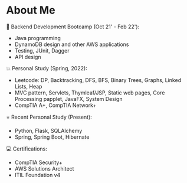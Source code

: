 # About Me

👋 Backend Development Bootcamp (Oct 21' - Feb 22'): 
- Java programming
- DynamoDB design and other AWS applications
- Testing, JUnit, Dagger
- API design

:boom: Personal Study (Spring, 2022):
- Leetcode: DP, Backtracking, DFS, BFS, Binary Trees, Graphs, Linked Lists, Heap
- MVC pattern, Servlets, Thymleaf/JSP, Static web pages, Core Processing papplet, JavaFX, System Design
- CompTIA A+, CompTIA Network+

:star: Recent Personal Study (Present):
- Python, Flask, SQLAlchemy
- Spring, Spring Boot, Hibernate

:computer: Certifications:
- CompTIA Security+
- AWS Solutions Architect
- ITIL Foundation v4
